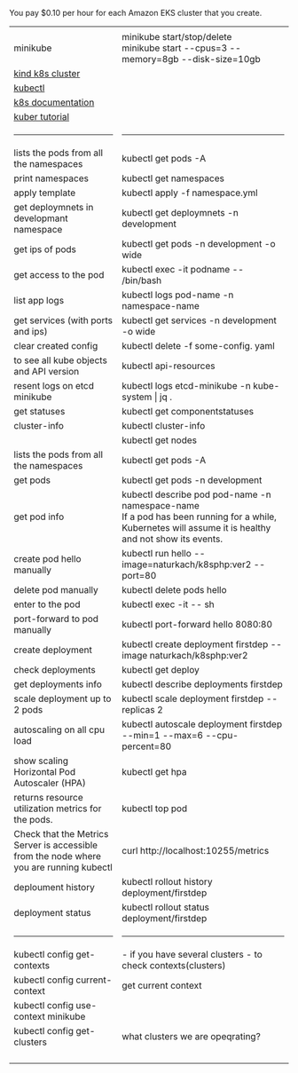 You pay $0.10 per hour for each Amazon EKS cluster that you create.

<table>
  <tr>    <td></td> <td></td>  </tr>
<tr>    <td>minikube</td> <td> minikube start/stop/delete <br> minikube start --cpus=3 --memory=8gb --disk-size=10gb</td>  </tr>
<tr>    <td><a href='https://kind.sigs.k8s.io/docs/user/quick-start/#installation'>kind k8s cluster</a></td> <td></td>  </tr>
<tr>    <td><a href='https://kubernetes.io/docs/tasks/tools/install-kubectl-linux/'>kubectl</a></td> <td></td>  </tr>
<tr>    <td><a href='https://kubernetes.io/docs/home/'> k8s documentation</a></td> <td></td>  </tr>
<tr>    <td><a href='https://kubernetes.io/docs/tutorials/kubernetes-basics/'> kuber tutorial</a></td> <td></td>  </tr>
  <tr>    <td><hr></td> <td><hr></td>  </tr> 
<tr>    <td>lists the pods from all the namespaces</td><td>kubectl get pods -A</td>  </tr>
<tr>    <td>print namespaces</td><td>kubectl get namespaces</td>  </tr>
<tr>    <td>apply template</td><td>kubectl apply -f namespace.yml</td>  </tr>
<tr>    <td>get deploymnets in developmant namespace</td><td> kubectl get deploymnets -n development</td>  </tr>

<tr>    <td>get ips of pods</td> <td> kubectl get pods -n development -o wide</td>  </tr>
<tr>    <td>get access to the pod</td> <td> kubectl exec -it podname -- /bin/bash </td>  </tr>
<tr>    <td>list app logs </td> <td> kubectl logs pod-name -n namespace-name</td>  </tr>
<tr>    <td>get services (with ports and ips) </td> <td>  kubectl get services -n development -o wide</td>  </tr>
<tr>    <td>clear created config </td> <td> kubectl delete -f some-config.                     yaml</td>  </tr>
<tr>    <td>to see all kube objects and API version</td> <td>kubectl api-resources</td>  </tr>
<tr>    <td>resent logs on etcd minikube</td> <td>kubectl logs etcd-minikube -n kube-system | jq .</td>  </tr>
<tr>    <td>get statuses</td> <td>kubectl get componentstatuses</td>  </tr>
<tr>    <td>cluster-info</td> <td>kubectl cluster-info</td>  </tr>
<tr>    <td></td> <td>kubectl get nodes</td>  </tr>
<tr>    <td>lists the pods from all the namespaces</td><td>kubectl get pods -A</td>  </tr>
<tr>    <td>get pods</td><td> kubectl get pods -n development</td>  </tr>
<tr>    <td>get pod info </td> <td> kubectl describe pod pod-name -n namespace-name <br> If a pod has been running for a while, Kubernetes will assume it is healthy and not show its events.</td>  </tr>
<tr>    <td>create pod hello manually</td> <td>kubectl run hello --image=naturkach/k8sphp:ver2 --port=80</td>  </tr>
<tr>    <td>delete pod manually</td> <td>kubectl delete pods hello</td>  </tr>
<tr>    <td>enter to the pod</td> <td>kubectl exec -it <podname> -- sh</td>  </tr>
<tr>    <td>port-forward to pod manually</td> <td>kubectl port-forward hello 8080:80</td>  </tr>
<tr>    <td>create deployment</td> <td>kubectl create deployment firstdep --image naturkach/k8sphp:ver2</td>  </tr
  <tr>    <td>check deployments</td> <td>kubectl get deploy</td>  </tr
  <tr>    <td>get deployments info</td> <td>kubectl describe deployments firstdep</td>  </tr
  <tr>    <td>scale deployment up to 2 pods</td> <td>kubectl scale deployment firstdep --replicas 2</td>  </tr>
  <tr>    <td>autoscaling on all cpu load</td> <td>kubectl autoscale deployment firstdep --min=1 --max=6 --cpu-percent=80</td>  </tr>
  <tr>    <td>show scaling Horizontal Pod Autoscaler (HPA) </td> <td>kubectl get hpa</td>  </tr>
  <tr>    <td>returns resource utilization metrics for the pods.</td> <td>kubectl top pod </td>  </tr>
  <tr>    <td>Check that the Metrics Server is accessible from the node where you are running kubectl</td> <td>curl http://localhost:10255/metrics </td>  </tr>
  <tr>    <td>deploument history</td> <td>kubectl rollout history deployment/firstdep</td>  </tr>
  <tr>    <td>deployment status</td> <td>kubectl rollout status deployment/firstdep</td>  </tr>
  <tr>    <td><hr></td> <td><hr></td>  </tr>
  <tr>    <td>kubectl config get-contexts</td> <td> - if you have several clusters - to check contexts(clusters)</td>  </tr>
  <tr>    <td>kubectl config current-context</td> <td>get current context</td>  </tr>
  <tr>    <td>kubectl config use-context minikube</td> <td></td>  </tr> 
  <tr>    <td>kubectl config get-clusters</td> <td> what clusters we are opeqrating?</td>  </tr>
  <tr>    <td></td> <td></td>  </tr>
  <tr>    <td></td> <td></td>  </tr>
  <tr>    <td></td> <td></td>  </tr>
  <tr>    <td></td> <td></td>  </tr>
</table>
